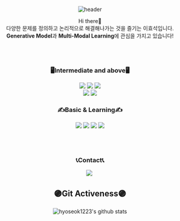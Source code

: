 <div align=center>

![header](https://capsule-render.vercel.app/api?type=rect&color=292d3e&height=300&section=header&text=HyoSeok&fontSize=90&fontColor=ae82cf)
<div align=center>
Hi there👋<br> 다양한 문제를 정의하고 논리적으로 해결해나가는 것을 즐기는 이효석입니다. <br> <Strong>Generative Model</strong>과 <Strong>Multi-Modal Learning</strong>에 관심을 가지고 있습니다!
</div> 


<br><br>

### 🖥️Intermediate and above🖥️ 
</div>
<p align="center">
<img src="https://img.shields.io/badge/Python-3776AB?style=flat-plastic&logo=Python&logoColor=white"/>
<img src="https://img.shields.io/badge/Pytorch-EE4C2C?style=flat-plastic&logo=Pytorch&logoColor=white"/>
<img src="https://img.shields.io/badge/Pytorch Lightning-792EE5?style=flat-plastic&logo=Pytorch Lightning&logoColor=white"/><br>
<img src="https://img.shields.io/badge/Wandb-FFBE00?style=flat-plastic&logo=Weightsandbiases&logoColor=white"/>
<img src="https://img.shields.io/badge/MMlab_Framework-0000FF?style=flat-plastic&logoColor=white"/>
</p>
<div align=center>

### ✍️Basic & Learning✍️
</div> 
<p align="center">
<img src="https://img.shields.io/badge/Gradio-F36D00?style=flat-plastic&logoColor=white"/>
<img src="https://img.shields.io/badge/Streamlit-FF4B4B?style=flat-plastic&logo=Streamlit&logoColor=white"/>
<img src="https://img.shields.io/badge/C++-00599C?style=flat-plastic&logo=cplusplus&logoColor=white"/>
<img src="https://img.shields.io/badge/Docker-2496ED?style=flat-plastic&logo=Docker&logoColor=white"/>
</p>
<br><br>
<div align=center>

### 📞Contact📞
<a href="dlgytjr99999@kookmin.ac.kr">
    <img src="https://img.shields.io/badge/Gmail-d14836?style=flat&logo=Gmail&logoColor=white"/></a>&nbsp 
</a>


## **🟣Git Activeness🟣**
![hyoseok1223's github stats](https://github-readme-stats.vercel.app/api?username=hyoseok1223&show_icons=true&theme=material-palenight)

<!-- https://github.com/anuraghazra/github-readme-stats/blob/master/themes/README.md 테마 모음 -->
<!--
[![Hits](https://hits.seeyoufarm.com/api/count/incr/badge.svg?url=https%3A%2F%2Fgithub.com%2Fhyoseok1223&count_bg=%2379C83D&title_bg=%23555555&icon=&icon_color=%23E7E7E7&title=hits&edge_flat=false)](https://hits.seeyoufarm.com)
-->
<!--
**hyoseok1223/hyoseok1223** is a ✨ _special_ ✨ repository because its `README.md` (this file) appears on your GitHub profile.

Here are some ideas to get you started:

- 🔭 I’m currently working on ...
- 🌱 I’m currently learning ...
- 👯 I’m looking to collaborate on ...
- 🤔 I’m looking for help with ...
- 💬 Ask me about ...
- 📫 How to reach me: ...
- 😄 Pronouns: ...
- ⚡ Fun fact: ...
-->
